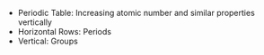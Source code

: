 - Periodic Table: Increasing atomic number and similar properties vertically
- Horizontal Rows: Periods
- Vertical: Groups